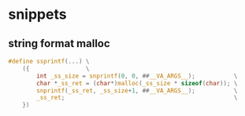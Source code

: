 # snippets

## string format malloc

```c linenums="1"
#define ssprintf(...) \
    ({                \
        int _ss_size = snprintf(0, 0, ##__VA_ARGS__);           \
        char *_ss_ret = (char*)malloc(_ss_size * sizeof(char)); \
        snprintf(_ss_ret, _ss_size+1, ##__VA_ARGS__);           \
        _ss_ret;                                                \
    })
```
